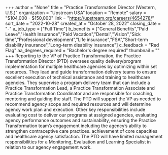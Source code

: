 +++
author = "None"
title = "Practice Transformation Director (Western, U.S.)"
organization = "Upstream USA"
location = "Remote"
salary = "$104,000 - $150,000"
link = "https://upstream.org/careers/4654278/"
sort_date = "2022-10-28"
created_at = "October 28, 2022"
closing_date = "-"
a_job_type = ["Full Time"]
b_benefits = ["General Benefits","Paid Leave","Health Insurance","Paid Vacation","Dental","Vision","Sick time","Professional development","Life insurance","FSA","Short-term disability insurance","Long-term disability insurance"]
c_feedback = "Red Flag"
aa_degrees_required = "Bachelor's degree required"
thumbnail = ""
+++
Reporting to the VP of Practice Transformation, the Practice Transformation Director (PTD) oversees quality delivery/program implementation for multiple healthcare agencies by optimizing within set resources. They lead and guide transformation delivery teams to ensure excellent execution of technical assistance and training to healthcare agencies.  They supervise a program delivery team that can include a Practice Transformation Lead, a Practice Transformation Associate and Practice Transformation Coordinator and are responsible for coaching, mentoring and guiding the staff. The PTD will support the VP as needed to recommend agency scope and required resources and will determine agency work plan and execution.  Other key responsibilities include evaluating cost to deliver our programs at assigned agencies, evaluating agency performance outcomes and sustainability, ensuring the Practice Transformation team’s engagement including the agency’s ability to strengthen contraceptive care practices. achievement of core capacities and healthcare agency satisfaction. The PTD will have limited management responsibilities for a Monitoring, Evaluation and Learning Specialist in relation to our agency engagement work. 